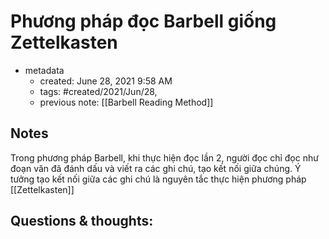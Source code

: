 ---
---


# Phương pháp đọc Barbell giống Zettelkasten

- metadata
	- created: June 28, 2021 9:58 AM
	- tags: #created/2021/Jun/28,
	- previous note: [[Barbell Reading Method]]

## Notes
Trong phương pháp Barbell, khi thực hiện đọc lần 2, người đọc chỉ đọc như đoạn văn đã đánh dấu và viết ra các ghi chú, tạo kết nối giữa chúng. Ý tưởng tạo kết nối giữa các ghi chú là nguyên tắc thực hiện phương pháp [[Zettelkasten]]

## Questions & thoughts:
